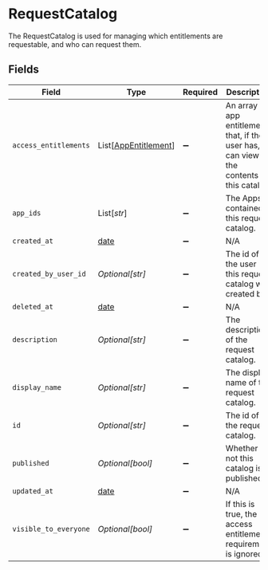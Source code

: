 # RequestCatalog

The RequestCatalog is used for managing which entitlements are requestable, and who can request them.


## Fields

| Field                                                                                      | Type                                                                                       | Required                                                                                   | Description                                                                                |
| ------------------------------------------------------------------------------------------ | ------------------------------------------------------------------------------------------ | ------------------------------------------------------------------------------------------ | ------------------------------------------------------------------------------------------ |
| `access_entitlements`                                                                      | List[[AppEntitlement](../../models/shared/appentitlement.md)]                              | :heavy_minus_sign:                                                                         | An array of app entitlements that, if the user has, can view the contents of this catalog. |
| `app_ids`                                                                                  | List[*str*]                                                                                | :heavy_minus_sign:                                                                         | The Apps contained in this request catalog.                                                |
| `created_at`                                                                               | [date](https://docs.python.org/3/library/datetime.html#date-objects)                       | :heavy_minus_sign:                                                                         | N/A                                                                                        |
| `created_by_user_id`                                                                       | *Optional[str]*                                                                            | :heavy_minus_sign:                                                                         | The id of the user this request catalog was created by.                                    |
| `deleted_at`                                                                               | [date](https://docs.python.org/3/library/datetime.html#date-objects)                       | :heavy_minus_sign:                                                                         | N/A                                                                                        |
| `description`                                                                              | *Optional[str]*                                                                            | :heavy_minus_sign:                                                                         | The description of the request catalog.                                                    |
| `display_name`                                                                             | *Optional[str]*                                                                            | :heavy_minus_sign:                                                                         | The display name of the request catalog.                                                   |
| `id`                                                                                       | *Optional[str]*                                                                            | :heavy_minus_sign:                                                                         | The id of the request catalog.                                                             |
| `published`                                                                                | *Optional[bool]*                                                                           | :heavy_minus_sign:                                                                         | Whether or not this catalog is published.                                                  |
| `updated_at`                                                                               | [date](https://docs.python.org/3/library/datetime.html#date-objects)                       | :heavy_minus_sign:                                                                         | N/A                                                                                        |
| `visible_to_everyone`                                                                      | *Optional[bool]*                                                                           | :heavy_minus_sign:                                                                         | If this is true, the access entitlement requirement is ignored.                            |